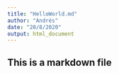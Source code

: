```yaml
---
title: "HelloWorld.md"
author: "Andrés"
date: "20/8/2020"
output: html_document
---
```




## This is a markdown file

